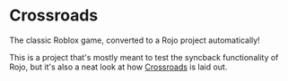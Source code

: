 # Crossroads

The classic Roblox game, converted to a Rojo project automatically!

This is a project that's mostly meant to test the syncback functionality of Rojo, but it's also a neat look at how [Crossroads](https://www.roblox.com/games/1818/Classic-Crossroads) is laid out.
